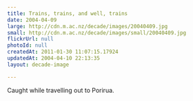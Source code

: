 ```yaml
---
title: Trains, trains, and well, trains
date: 2004-04-09
large: http://cdn.m.ac.nz/decade/images/20040409.jpg
small: http://cdn.m.ac.nz/decade/images/small/20040409.jpg
flickrUrl: null
photoId: null
createdAt: 2011-01-30 11:07:15.17924
updatedAt: 2004-04-10 22:13:35
layout: decade-image

---
```

Caught while travelling out to Porirua.
